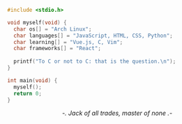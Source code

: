 ```C
#include <stdio.h>

void myself(void) {
  char os[] = "Arch Linux";
  char languages[] = "JavaScript, HTML, CSS, Python";
  char learning[] = "Vue.js, C, Vim";
  char frameworks[] = "React";
  
  printf("To C or not to C: that is the question.\n");
}

int main(void) {
  myself();
  return 0;
}

```

<p align="center">
  <i>-. Jack of all trades, master of none .-</i>
</p>
